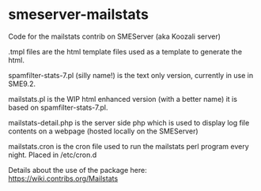 # smeserver-mailstats
Code for the mailstats contrib on SMEServer (aka Koozali server)

.tmpl files are the html template files used as a template to generate the html.

spamfilter-stats-7.pl (silly name!) is the text only version, currently in use in SME9.2.

mailstats.pl is the WIP html enhanced version (with a better name) it is based on spamfilter-stats-7.pl.

mailstats-detail.php is the server side php which is used to display log file contents on a webpage (hosted locally on the SMEServer)

mailstats.cron is the cron file used to run the mailstats perl program every night. Placed in /etc/cron.d

Details about the use of the package here:
https://wiki.contribs.org/Mailstats
